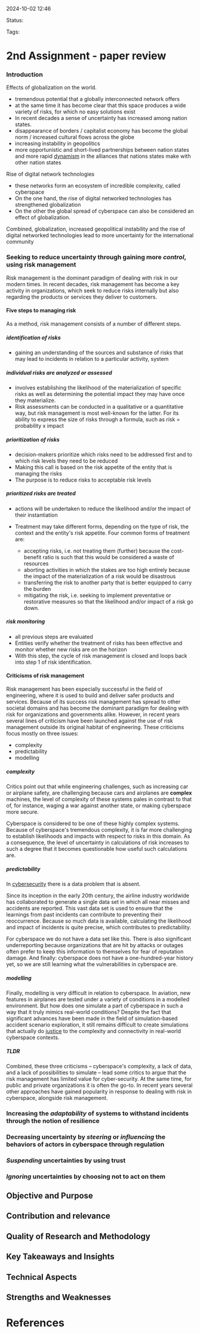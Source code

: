 2024-10-02 12:46

Status: 

Tags: 

# 2nd Assignment - paper review

### Introduction

Effects of globalization on the world.
- tremendous potential that a globally interconnected network offers
- at the same time it has become clear that this space produces a wide variety of risks, for which no easy solutions exist
- In recent decades a sense of uncertainty has increased among nation states.
- disappearance of borders / capitalist economy has become the global norm / increased cultural flows across the globe
- increasing instability in geopolitics
- more opportunistic and short-lived partnerships between nation states and more rapid [dynamism](https://www.sciencedirect.com/topics/psychology/dynamism "Learn more about dynamism from ScienceDirect's AI-generated Topic Pages") in the alliances that nations states make with other nation states

Rise of digital network technologies
- these networks form an ecosystem of incredible complexity, called cyberspace
- On the one hand, the rise of digital networked technologies has strengthened globalization
- On the other the global spread of cyberspace can also be considered an effect of globalization.

Combined, globalization, increased geopolitical instability and the rise of digital networked technologies lead to more uncertainty for the international community


### Seeking to reduce uncertainty through gaining more _control_, using risk management

Risk management is the dominant paradigm of dealing with risk in our modern times.
In recent decades, risk management has become a key activity in organizations, which seek to reduce risks internally but also regarding the products or services they deliver to customers.

#### Five steps to managing risk

As a method, risk management consists of a number of different steps.

##### identification of risks 
- gaining an understanding of the sources and substance of risks that may lead to incidents in relation to a particular activity, system

##### individual risks are analyzed or assessed
- involves establishing the likelihood of the materialization of specific risks as well as determining the potential impact they may have once they materialize.
- Risk assessments can be conducted in a qualitative or a quantitative way, but risk management is most well-known for the latter. For its ability to express the size of risks through a formula, such as risk = probability x impact

##### prioritization of risks
- decision-makers prioritize which risks need to be addressed first and to which risk levels they need to be reduced
- Making this call is based on the risk appetite of the entity that is managing the risks
- The purpose is to reduce risks to acceptable risk levels

##### prioritized risks are treated
- actions will be undertaken to reduce the likelihood and/or the impact of their instantiation
- Treatment may take different forms, depending on the type of risk, the context and the entity's risk appetite. Four common forms of treatment are: 

	- accepting risks, i.e. not treating them (further) because the cost-benefit ratio is such that this would be considered a waste of resources
	- aborting activities in which the stakes are too high entirely because the impact of the materialization of a risk would be disastrous
	- transferring the risk to another party that is better equipped to carry the burden
	- mitigating the risk, i.e. seeking to implement preventative or restorative measures so that the likelihood and/or impact of a risk go down.

##### risk monitoring
- all previous steps are evaluated
- Entities verify whether the treatment of risks has been effective and monitor whether new risks are on the horizon
- With this step, the cycle of risk management is closed and loops back into step 1 of risk identification.

#### Criticisms of risk management

Risk management has been especially successful in the field of engineering, where it is used to build and deliver safer products and services.
Because of its success risk management has spread to other societal domains and has become the dominant paradigm for dealing with risk for organizations and governments alike.
However, in recent years several lines of criticism have been launched against the use of risk management outside its original habitat of engineering. These criticisms focus mostly on three issues:
- complexity
- predictability
- modelling

##### complexity

Critics point out that while engineering challenges, such as increasing car or airplane safety, are challenging because cars and airplanes are **complex** machines, the level of complexity of these systems pales in contrast to that of, for instance, waging a war against another state, or making cyberspace more secure.

Cyberspace is considered to be one of these highly complex systems. Because of cyberspace's tremendous complexity, it is far more challenging to establish likelihoods and impacts with respect to risks in this domain. As a consequence, the level of uncertainty in calculations of risk increases to such a degree that it becomes questionable how useful such calculations are.

##### predictability

In [cybersecurity](https://www.sciencedirect.com/topics/economics-econometrics-and-finance/cybersecurity "Learn more about cybersecurity from ScienceDirect's AI-generated Topic Pages") there is a data problem that is absent. 

Since its inception in the early 20th century, the airline industry worldwide has collaborated to generate a single data set in which all near misses and accidents are reported. This vast data set is used to ensure that the learnings from past incidents can contribute to preventing their reoccurrence. Because so much data is available, calculating the likelihood and impact of incidents is quite precise, which contributes to predictability. 

For cyberspace we do not have a data set like this.
There is also significant underreporting because organizations that are hit by attacks or outages often prefer to keep this information to themselves for fear of reputation damage. And finally: cyberspace does not have a one-hundred-year history yet, so we are still learning what the vulnerabilities in cyberspace are.

##### modelling

Finally, modelling is very difficult in relation to cyberspace.
In aviation, new features in airplanes are tested under a variety of conditions in a modelled environment.
But how does one simulate a part of cyberspace in such a way that it truly mimics real-world conditions? Despite the fact that significant advances have been made in the field of simulation-based accident scenario exploration, it still remains difficult to create simulations that actually do [justice](https://www.sciencedirect.com/topics/social-sciences/justice "Learn more about justice from ScienceDirect's AI-generated Topic Pages") to the complexity and connectivity in real-world cyberspace contexts.

##### TLDR

Combined, these three criticisms – cyberspace's complexity, a lack of data, and a lack of possibilities to simulate – lead some critics to argue that the risk management has limited value for cyber-security. At the same time, for public and private organizations it is often the go-to. In recent years several other approaches have gained popularity in response to dealing with risk in cyberspace, alongside risk management.

### Increasing the _adaptability_ of systems to withstand incidents through the notion of resilience



### Decreasing uncertainty by _steering_ or _influencing_ the behaviors of actors in cyberspace through regulation



### _Suspending_ uncertainties by using trust



### _Ignoring_ uncertainties by choosing not to act on them



## Objective and Purpose


## Contribution and relevance


## Quality of Research and Methodology


## Key Takeaways and Insights


## Technical Aspects


## Strengths and Weaknesses


# References

